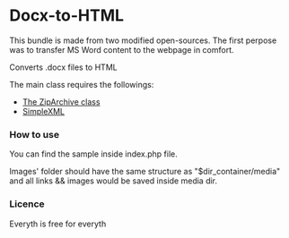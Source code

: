 Docx-to-HTML
============

This bundle is made from two modified open-sources. The first perpose was to transfer MS Word content to the webpage in comfort.

Converts .docx files to HTML

The main class requires the followings:

- [The ZipArchive class](http://php.net/manual/en/class.ziparchive.php)
- [SimpleXML](http://php.net/manual/en/book.simplexml.php)


### How to use

You can find the sample inside index.php file.

Images' folder should have the same structure as "$dir_container/media" and all links && images would be saved inside media dir.

### Licence

Everyth is free for everyth
